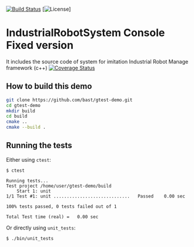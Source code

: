 [![Build Status](https://travis-ci.org/evster-coder/IndustrialRobotSystemConsoleFixed.svg?branch=main)](https://travis-ci.org/bast/gtest-demo/builds)
[![License](https://img.shields.io/github/license/evster-coder/IndustrialRobotSystemConsoleFixed)]


# IndustrialRobotSystem Console Fixed version

It includes the source code of system for imitation Industrial Robot Manage framework (c++)
[![Coverage Status](https://coveralls.io/repos/bast/gtest-demo/badge.png?branch=master)](https://coveralls.io/r/bast/gtest-demo?branch=master)

## How to build this demo

```bash
git clone https://github.com/bast/gtest-demo.git
cd gtest-demo
mkdir build
cd build
cmake ..
cmake --build .
```


## Running the tests

Either using `ctest`:
```
$ ctest

Running tests...
Test project /home/user/gtest-demo/build
    Start 1: unit
1/1 Test #1: unit .............................   Passed    0.00 sec

100% tests passed, 0 tests failed out of 1

Total Test time (real) =   0.00 sec
```

Or directly using `unit_tests`:
```
$ ./bin/unit_tests

```
